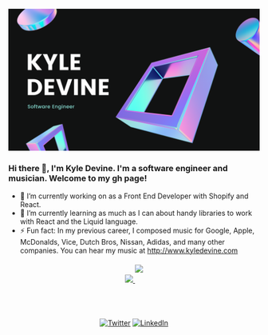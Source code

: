   ![Banner](https://github.com/devinenoise/devinenoise/blob/main/kyle%20devine%20(1).png)

### Hi there 👋, I'm Kyle Devine. I'm a software engineer and musician. Welcome to my gh page! <br>

- 🔭 I’m currently working on as a Front End Developer with Shopify and React.
- 🌱 I’m currently learning as much as I can about handy libraries to work with React and the Liquid language.
- ⚡ Fun fact: In my previous career, I composed music for Google, Apple, McDonalds, Vice, Dutch Bros, Nissan, Adidas, and many other companies.  You can hear my music at http://www.kyledevine.com

<p align="center" style="margin-top: 20px; margin-bottom: 20px" >
<a href="https://www.linkedin.com/in/kyleadevine/">
  <img width="450px" src="https://github-readme-stats.vercel.app/api?username=devinenoise&show_icons=true&theme=tokyonight&count_private=true&hide=stars" />
</a>
<a href="https://www.linkedin.com/in/kyleadevine/">
<img height="155px" src="https://github-readme-stats.vercel.app/api/top-langs/?username=devinenoise&amp;layout=compact&amp;theme=tokyonight&amp;hide=shell" style="max-width:100%; margin-bottom: 20px;"/>
</a>
</p>

<br>
<p align="center" style="margin-top: 2rem; margin-bottom: 1rem;" >
	<a href="https://twitter.com/kylewhocodes"><img src="https://img.shields.io/twitter/follow/kylewhocodes?label=Twitter&style=social" alt="Twitter"></a>
	<a href="https://www.linkedin.com/in/kyleadevine/"><img src="https://img.shields.io/badge/LinkedIn--_.svg?style=social&logo=linkedin" alt="LinkedIn"></a>
</p>



